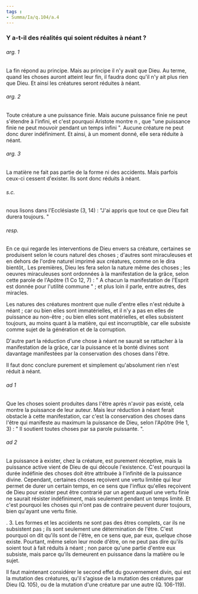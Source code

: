 ```yaml
---
tags : 
- Summa/Ia/q.104/a.4
---
```


### Y a-t-il des réalités qui soient réduites à néant ?



###### arg. 1
La fin répond au principe. Mais au principe il n'y avait que Dieu. Au terme, quand les choses auront atteint leur fin, il faudra donc qu'il n'y ait plus rien que Dieu. Et ainsi les créatures seront réduites à néant. 

###### arg. 2
Toute créature a une puissance finie. Mais aucune puissance finie ne peut s'étendre à l'infini, et c'est pourquoi Aristote montre n , que "une puissance finie ne peut mouvoir pendant un temps infini ". Aucune créature ne peut donc durer indéfiniment. Et ainsi, à un moment donné, elle sera réduite à néant. 

###### arg. 3
La matière ne fait pas partie de la forme ni des accidents. Mais parfois ceux-ci cessent d'exister. Ils sont donc réduits à néant. 

###### s.c.
nous lisons dans l'Ecclésiaste (3, 14) : "J'ai appris que tout ce que Dieu fait durera toujours. " 

###### resp.
En ce qui regarde les interventions de Dieu envers sa créature, certaines se produisent selon le cours naturel des choses ; d'autres sont miraculeuses et en dehors de l'ordre naturel imprimé aux créatures, comme on le dira bientôt,. Les premières, Dieu les fera selon la nature même des choses ; les oeuvres miraculeuses sont ordonnées à la manifestation de la grâce, selon cette parole de l'Apôtre (1 Co 12, 7) : " A chacun la manifestation de l'Esprit est donnée pour l'utilité commune " ; et plus loin il parle, entre autres, des miracles. 

Les natures des créatures montrent que nulle d'entre elles n'est réduite à néant ; car ou bien elles sont immatérielles, et il n'y a pas en elles de puissance au non-être ; ou bien elles sont matérielles, et elles subsistent toujours, au moins quant à la matière, qui est incorruptible, car elle subsiste comme sujet de la génération et de la corruption. 

D'autre part la réduction d'une chose à néant ne saurait se rattacher à la manifestation de la grâce, car la puissance et la bonté divines sont davantage manifestées par la conservation des choses dans l'être. 

Il faut donc conclure purement et simplement qu'absolument rien n'est réduit à néant. 

###### ad 1
Que les choses soient produites dans l'être après n'avoir pas existé, cela montre la puissance de leur auteur. Mais leur réduction à néant ferait obstacle à cette manifestation, car c'est la conservation des choses dans l'être qui manifeste au maximum la puissance de Dieu, selon l'Apôtre (He 1, 3) : " Il soutient toutes choses par sa parole puissante. ". 

###### ad 2
La puissance à exister, chez la créature, est purement réceptive, mais la puissance active vient de Dieu de qui découle l'existence. C'est pourquoi la durée indéfinie des choses doit être attribuée à l'infinité de la puissance divine. Cependant, certaines choses reçoivent une vertu limitée qui leur permet de durer un certain temps, en ce sens que l'influx qu'elles reçoivent de Dieu pour exister peut être contrarié par un agent auquel une vertu finie ne saurait résister indéfiniment, mais seulement pendant un temps limité. Et c'est pourquoi les choses qui n'ont pas de contraire peuvent durer toujours, bien qu'ayant une vertu finie. 

. 3. Les formes et les accidents ne sont pas des êtres complets, car ils ne subsistent pas ; ils sont seulement une détermination de l'être. C'est pourquoi on dit qu'ils sont de l'être, en ce sens que, par eux, quelque chose existe. Pourtant, même selon leur mode d'être, on ne peut pas dire qu'ils soient tout à fait réduits à néant ; non parce qu'une partie d'entre eux subsiste, mais parce qu'ils demeurent en puissance dans la matière ou le sujet. 

Il faut maintenant considérer le second effet du gouvernement divin, qui est la mutation des créatures, qu'il s'agisse de la mutation des créatures par Dieu (Q. 105), ou de la mutation d'une créature par une autre (Q. 106-119). 

